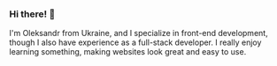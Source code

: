 ### Hi there! 👋

I'm Oleksandr from Ukraine, and I specialize in front-end development, though I also have experience as a full-stack developer. I really enjoy learning something, making websites look great and easy to use.


